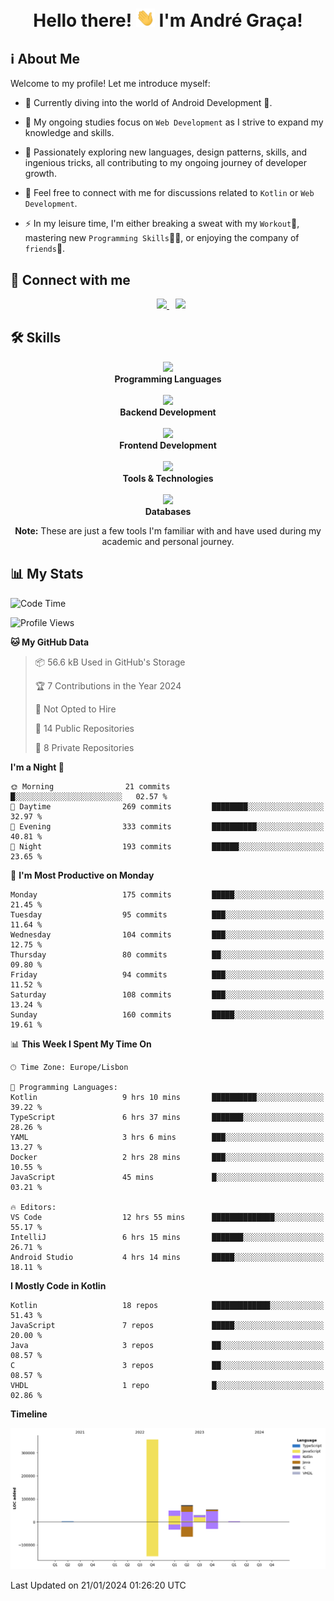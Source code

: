 <h1 align="center">Hello there! <img src="https://raw.githubusercontent.com/ABSphreak/ABSphreak/master/gifs/Hi.gif" width="30"> I'm André Graça!</h1>

## ℹ️ About Me

Welcome to my profile! Let me introduce myself:

- 🔭 Currently diving into the world of Android Development 📱.

- 🌱 My ongoing studies focus on `Web Development` as I strive to expand my knowledge and skills.
 
- 🚀 Passionately exploring new languages, design patterns, skills, and ingenious tricks, all contributing to my ongoing journey of developer growth.

- 💬 Feel free to connect with me for discussions related to `Kotlin` or `Web Development`.

- ⚡ In my leisure time, I'm either breaking a sweat with my `Workout`💪, mastering new `Programming Skills`👨‍💻, or enjoying the company of `friends`👥.

## 🤝 Connect with me

<p align="center">
  <a style="margin-left: 10px;" target="_blank" href="mailto:sindrome.gracinha@gmail.com">
    <img width="50px" src="https://play-lh.googleusercontent.com/KSuaRLiI_FlDP8cM4MzJ23ml3og5Hxb9AapaGTMZ2GgR103mvJ3AAnoOFz1yheeQBBI">
  </a>
  <a style="margin-left: 10px;" target="_blank" href="https://twitter.com/Andre_Graca3">
    <img src="https://skillicons.dev/icons?i=twitter">
  </a>
</p>

## 🛠️ Skills

<div align="center">
  <p align="center">
    <img src="https://skillicons.dev/icons?i=kotlin,java,js,ts,python,c&perline=6" /><br/>
    <b>Programming Languages</b><br/><br/>
    <img src="https://skillicons.dev/icons?i=spring,nodejs,express&perline=5" /><br/>
    <b>Backend Development</b><br/><br/>
    <img src="https://skillicons.dev/icons?i=react,nextjs,html,css,bootstrap,tailwind&perline=6" /><br/>
    <b>Frontend Development</b><br/><br/>
    <img src="https://skillicons.dev/icons?i=docker,linux,bash,git,github,androidstudio,jenkins,postman&perline=9" /><br/>
    <b>Tools & Technologies</b><br/><br/>
    <img src="https://skillicons.dev/icons?i=postgres,mongodb&perline=2" /><br/>
    <b>Databases</b>
  </p> 
  <p align="center"><b>Note:</b> These are just a few tools I'm familiar with and have used during my academic and personal journey.</p>
</div>

## 📊 My Stats

<!--START_SECTION:waka-->
![Code Time](http://img.shields.io/badge/Code%20Time-644%20hrs%2055%20mins-blue)

![Profile Views](http://img.shields.io/badge/Profile%20Views-0-blue)

**🐱 My GitHub Data** 

> 📦 56.6 kB Used in GitHub's Storage 
 > 
> 🏆 7 Contributions in the Year 2024
 > 
> 🚫 Not Opted to Hire
 > 
> 📜 14 Public Repositories 
 > 
> 🔑 8 Private Repositories 
 > 
**I'm a Night 🦉** 

```text
🌞 Morning                21 commits          █░░░░░░░░░░░░░░░░░░░░░░░░   02.57 % 
🌆 Daytime                269 commits         ████████░░░░░░░░░░░░░░░░░   32.97 % 
🌃 Evening                333 commits         ██████████░░░░░░░░░░░░░░░   40.81 % 
🌙 Night                  193 commits         ██████░░░░░░░░░░░░░░░░░░░   23.65 % 
```
📅 **I'm Most Productive on Monday** 

```text
Monday                   175 commits         █████░░░░░░░░░░░░░░░░░░░░   21.45 % 
Tuesday                  95 commits          ███░░░░░░░░░░░░░░░░░░░░░░   11.64 % 
Wednesday                104 commits         ███░░░░░░░░░░░░░░░░░░░░░░   12.75 % 
Thursday                 80 commits          ██░░░░░░░░░░░░░░░░░░░░░░░   09.80 % 
Friday                   94 commits          ███░░░░░░░░░░░░░░░░░░░░░░   11.52 % 
Saturday                 108 commits         ███░░░░░░░░░░░░░░░░░░░░░░   13.24 % 
Sunday                   160 commits         █████░░░░░░░░░░░░░░░░░░░░   19.61 % 
```


📊 **This Week I Spent My Time On** 

```text
🕑︎ Time Zone: Europe/Lisbon

💬 Programming Languages: 
Kotlin                   9 hrs 10 mins       ██████████░░░░░░░░░░░░░░░   39.22 % 
TypeScript               6 hrs 37 mins       ███████░░░░░░░░░░░░░░░░░░   28.26 % 
YAML                     3 hrs 6 mins        ███░░░░░░░░░░░░░░░░░░░░░░   13.27 % 
Docker                   2 hrs 28 mins       ███░░░░░░░░░░░░░░░░░░░░░░   10.55 % 
JavaScript               45 mins             █░░░░░░░░░░░░░░░░░░░░░░░░   03.21 % 

🔥 Editors: 
VS Code                  12 hrs 55 mins      ██████████████░░░░░░░░░░░   55.17 % 
IntelliJ                 6 hrs 15 mins       ███████░░░░░░░░░░░░░░░░░░   26.71 % 
Android Studio           4 hrs 14 mins       █████░░░░░░░░░░░░░░░░░░░░   18.11 % 
```

**I Mostly Code in Kotlin** 

```text
Kotlin                   18 repos            █████████████░░░░░░░░░░░░   51.43 % 
JavaScript               7 repos             █████░░░░░░░░░░░░░░░░░░░░   20.00 % 
Java                     3 repos             ██░░░░░░░░░░░░░░░░░░░░░░░   08.57 % 
C                        3 repos             ██░░░░░░░░░░░░░░░░░░░░░░░   08.57 % 
VHDL                     1 repo              █░░░░░░░░░░░░░░░░░░░░░░░░   02.86 % 
```



**Timeline**

![Lines of Code chart](https://raw.githubusercontent.com/AndreGraca3/AndreGraca3/main/assets/bar_graph.png)


 Last Updated on 21/01/2024 01:26:20 UTC
<!--END_SECTION:waka-->
